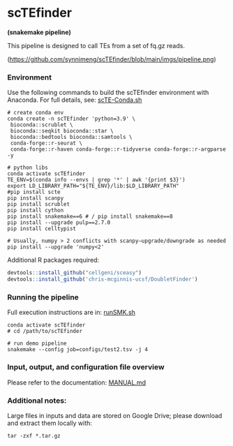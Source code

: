 
# scTEfinder 
__(snakemake pipeline)__

This pipeline is designed to call TEs from a set of fq.gz reads.

(https://github.com/synnimeng/scTEfinder/blob/main/imgs/pipeline.png)

### Environment

Use the following commands to build the scTEfinder environment with Anaconda.
For full details, see: [scTE-Conda.sh](https://github.com/synnimeng/scTEfinder/blob/main/scTE-Conda.sh)

```shell
# create conda env
conda create -n scTEfinder 'python=3.9' \
 bioconda::scrublet \
 bioconda::seqkit bioconda::star \
 bioconda::bedtools bioconda::samtools \
 conda-forge::r-seurat \
 conda-forge::r-haven conda-forge::r-tidyverse conda-forge::r-argparse -y

# python libs
conda activate scTEfinder
TE_ENV=$(conda info --envs | grep '*' | awk '{print $3}')
export LD_LIBRARY_PATH="${TE_ENV}/lib:$LD_LIBRARY_PATH"
#pip install scte
pip install scanpy
pip install scrublet
pip install cython
pip install snakemake==6 # / pip install snakemake==8
pip install --upgrade pulp==2.7.0
pip install celltypist

# Usually, numpy > 2 conflicts with scanpy—upgrade/downgrade as needed
pip install --upgrade 'numpy<2'

```

Additional R packages required:

```R
devtools::install_github("cellgeni/sceasy")
devtools::install_github('chris-mcginnis-ucsf/DoubletFinder')
```

### Running the pipeline

Full execution instructions are in: [runSMK.sh](https://github.com/synnimeng/scTEfinder/blob/main/runSMK.sh)

```shell
conda activate scTEfinder
# cd /path/to/scTEfinder

# run demo pipeline
snakemake --config job=configs/test2.tsv -j 4
```

### Input, output, and configuration file overview

Please refer to the documentation: [MANUAL.md](https://github.com/synnimeng/scTEfinder/blob/main/MANUAL.md)

### Additional notes:

Large files in inputs and data are stored on Google Drive; please download and extract them locally with:

```shell
tar -zxf *.tar.gz
```



